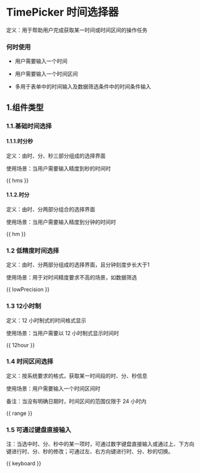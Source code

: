 # TimePicker 时间选择器

定义：用于帮助用户完成获取某一时间或时间区间的操作任务

### 何时使用

- 用户需要输入一个时间

- 用户需要输入一个时间区间

- 多用于表单中的时间输入及数据筛选条件中的时间条件输入

## 1.组件类型

### 1.1.基础时间选择

#### 1.1.1.时分秒

定义：由时、分、秒三部分组成的选择界面

使用场景：当用户需要输入精度到秒的时间时

{{ hms }}

#### 1.1.2.时分

定义：由时、分两部分组合的选择界面

使用场景：当用户需要输入精度到分钟的时间时

{{ hm }}

### 1.2 低精度时间选择

定义：由时、分两部分组成的选择界面，且分钟刻度步长大于1

使用场景：用于对时间精度要求不高的场景，如数据筛选

{{ lowPrecision }}

### 1.3 12小时制

定义：12 小时制式的时间格式显示

使用场景：当用户需要以 12 小时制式显示时间时

{{ 12hour }}

### 1.4 时间区间选择

定义：按系统要求的格式，获取某一时间段的时、分、秒信息

使用场景：用户需要输入一个时间区间时

备注：当没有明确日期时，时间区间的范围仅限于 24 小时内

{{ range }}

### 1.5 可通过键盘直接输入

注：当选中时、分、秒中的某一项时，可通过数字键盘直接输入或通过上、下方向键进行时、分、秒的修改；可通过左、右方向键进行时、分、秒的切换。

{{ keyboard }}
